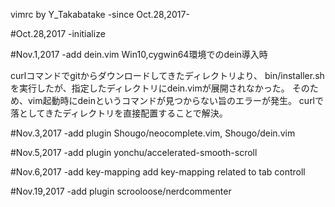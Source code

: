 vimrc by Y_Takabatake
-since Oct.28,2017-

#Oct.28,2017 -initialize

#Nov.1,2017 -add dein.vim
Win10,cygwin64環境でのdein導入時

curlコマンドでgitからダウンロードしてきたディレクトリより、
bin/installer.shを実行したが、指定したディレクトリにdein.vimが展開されなかった。
そのため、vim起動時にdeinというコマンドが見つからない旨のエラーが発生。
curlで落としてきたディレクトリを直接配置することで解決。


#Nov.3,2017 -add plugin
Shougo/neocomplete.vim, Shougo/dein.vim

#Nov.5,2017 -add plugin
yonchu/accelerated-smooth-scroll

#Nov.6,2017 -add key-mapping
add key-mapping related to tab controll

#Nov.19,2017 -add plugin
scrooloose/nerdcommenter
